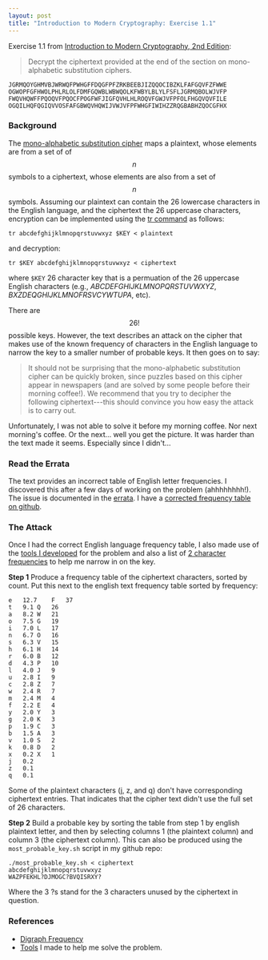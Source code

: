 ```yaml
---
layout: post
title: "Introduction to Modern Cryptography: Exercise 1.1"
---
```

Exercise 1.1 from [Introduction to Modern Cryptography, 2nd Edition](https://www.cs.umd.edu/~jkatz/imc.html):

> Decrypt the ciphertext provided at the end of the section on mono-alphabetic substitution ciphers.

    JGRMQOYGHMVBJWRWQFPWHGFFDQGFPFZRKBEEBJIZQQOCIBZKLFAFGQVFZFWWE
    OGWOPFGFHWOLPHLRLOLFDMFGQWBLWBWQOLKFWBYLBLYLFSFLJGRMQBOLWJVFP
    FWQVHQWFFPQOQVFPQOCFPOGFWFJIGFQVHLHLROQVFGWJVFPFOLFHGQVQVFILE
    OGQILHQFQGIQVVOSFAFGBWQVHQWIJVWJVFPFWHGFIWIHZZRQGBABHZQOCGFHX

### Background
The [mono-alphabetic substitution cipher](https://en.wikipedia.org/wiki/Substitution_cipher)
maps a plaintext, whose elements are from a set of of $$n$$ symbols
to a ciphertext, whose elements are also from a set of $$n$$ symbols. Assuming our plaintext can contain the 26 lowercase
characters in the English language, and the ciphertext the 26 uppercase characters, encryption can
be implemented using the [tr command](https://en.wikipedia.org/wiki/Tr_(Unix)) as follows:

    tr abcdefghijklmnopqrstuvwxyz $KEY < plaintext

and decryption:

    tr $KEY abcdefghijklmnopqrstuvwxyz < ciphertext

where `$KEY` 26 character key that is a permuation of the 26 uppercase English characters
(e.g., *ABCDEFGHIJKLMNOPQRSTUVWXYZ*, *BXZDEQGHIJKLMNOFRSVCYWTUPA*, etc).

There are $$26!$$ possible keys. However, the text describes
an attack on the cipher that makes use of the known frequency of characters in
the English language to narrow the key to a smaller number of probable keys. It then goes on to say:

> It should not be surprising that the mono-alphabetic substitution cipher can be quickly
> broken, since puzzles based on this cipher appear in newspapers (and are solved by some
> people before their morning coffee!). We recommend that you try to decipher the following
> ciphertext---this should convince you how easy the attack is to carry out.

Unfortunately, I was not able to solve it before my morning coffee. Nor next morning's coffee.
Or the next... well you get the picture. It was harder than the text made it seems. Especially since I didn't...

### Read the Errata
The text provides an incorrect table of English letter frequencies. I discovered this after
a few days of working on the problem (ahhhhhhhh!). The issue is documented in the [errata](https://www.cs.umd.edu/~jkatz/imc/errata-2nd.pdf).
I have a [corrected frequency table on github](https://github.com/drichardson/crypto_exercises/blob/master/intro-modern-crypto/1.1/english_text_stats.txt).

### The Attack
Once I had the correct English language frequency table, I also made use of the [tools I developed](https://github.com/drichardson/crypto_exercises/tree/master/intro-modern-crypto/1.1)
for the problem and also a list of [2 character frequencies](http://www.math.cornell.edu/~mec/2003-2004/cryptography/subs/digraphs.html) to help me
narrow in on the key.

**Step 1** Produce a frequency table of the ciphertext characters, sorted by count. Put this next
to the english text frequency table sorted by frequency:

    e   12.7    F   37
    t   9.1 Q   26
    a   8.2 W   21
    o   7.5 G   19
    i   7.0 L   17
    n   6.7 O   16
    s   6.3 V   15
    h   6.1 H   14
    r   6.0 B   12
    d   4.3 P   10
    l   4.0 J   9
    u   2.8 I   9
    c   2.8 Z   7
    w   2.4 R   7
    m   2.4 M   4
    f   2.2 E   4
    y   2.0 Y   3
    g   2.0 K   3
    p   1.9 C   3
    b   1.5 A   3
    v   1.0 S   2
    k   0.8 D   2
    x   0.2 X   1
    j   0.2
    z   0.1
    q   0.1

Some of the plaintext characters (j, z, and q) don't have corresponding ciphertext entries. That indicates that the cipher
text didn't use the full set of 26 characters.

**Step 2** Build a probable key by sorting the table from step 1 by english plaintext letter, and then by selecting columns 1 (the plaintext
column) and column 3 (the ciphertext column). This can also be produced using the `most_probable_key.sh` script in my github repo:

    ./most_probable_key.sh < ciphertext
    abcdefghijklmnopqrstuvwxyz
    WAZPFEKHL?DJMOGC?BVQISRXY?

Where the 3 ?s stand for the 3 characters unused by the ciphertext in question.

### References
* [Digraph Frequency](http://www.math.cornell.edu/~mec/2003-2004/cryptography/subs/digraphs.html)
* [Tools](https://github.com/drichardson/crypto_exercises/tree/master/intro-modern-crypto/1.1) I made to help me solve the problem.
